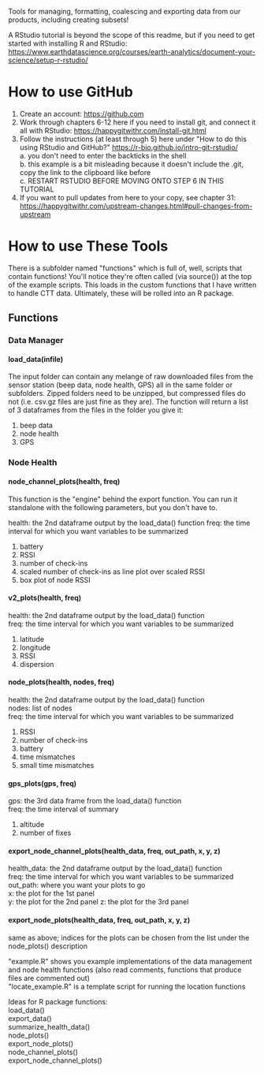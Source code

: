 Tools for managing, formatting, coalescing and exporting data from our products, including creating subsets!  

A RStudio tutorial is beyond the scope of this readme, but if you need to get started with installing R and RStudio: https://www.earthdatascience.org/courses/earth-analytics/document-your-science/setup-r-rstudio/

# How to use GitHub

1. Create an account: https://github.com
2. Work through chapters 6-12 here if you need to install git, and connect it all with RStudio: https://happygitwithr.com/install-git.html
3. Follow the instructions (at least through 5) here under "How to do this using RStudio and GitHub?" https://r-bio.github.io/intro-git-rstudio/  
  a. you don't need to enter the backticks in the shell  
  b. this example is a bit misleading because it doesn't include the .git, copy the link to the clipboard like before  
  c. RESTART RSTUDIO BEFORE MOVING ONTO STEP 6 IN THIS TUTORIAL   
4. If you want to pull updates from here to your copy, see chapter 31: https://happygitwithr.com/upstream-changes.html#pull-changes-from-upstream

# How to use These Tools

There is a subfolder named "functions" which is full of, well, scripts that contain functions! You'll notice they're often called (via source()) at the top of the example scripts. This loads in the custom functions that I have written to handle CTT data. Ultimately, these will be rolled into an R package.

## Functions

### Data Manager

#### load_data(infile)

The input folder can contain any melange of raw downloaded files from the sensor station (beep data, node health, GPS) all in the same folder or subfolders. Zipped folders need to be unzipped, but compressed files do not (i.e. csv.gz files are just fine as they are). The function will return a list of 3 dataframes from the files in the folder you give it:  

1. beep data  
2. node health  
3. GPS  

### Node Health

#### node_channel_plots(health, freq)
This function is the "engine" behind the export function. You can run it standalone with the following parameters, but you don't have to.  

health: the 2nd dataframe output by the load_data() function 
freq: the time interval for which you want variables to be summarized  

1. battery  
2. RSSI  
3. number of check-ins  
4. scaled number of check-ins as line plot over scaled RSSI  
5. box plot of node RSSI

#### v2_plots(health, freq)
health: the 2nd dataframe output by the load_data() function  
freq: the time interval for which you want variables to be summarized  

1. latitude  
2. longitude  
3. RSSI  
4. dispersion  

#### node_plots(health, nodes, freq)
health: the 2nd dataframe output by the load_data() function  
nodes: list of nodes  
freq: the time interval for which you want variables to be summarized  

1. RSSI  
2. number of check-ins  
3. battery  
4. time mismatches  
5. small time mismatches  

#### gps_plots(gps, freq)
gps: the 3rd data frame from the load_data() function  
freq: the time interval of summary  

1. altitude
2. number of fixes

#### export_node_channel_plots(health_data, freq, out_path, x, y, z)
health_data: the 2nd dataframe output by the load_data() function  
freq: the time interval for which you want variables to be summarized  
out_path: where you want your plots to go  
x: the plot for the 1st panel  
y: the plot for the 2nd panel
z: the plot for the 3rd panel  

#### export_node_plots(health_data, freq, out_path, x, y, z)
same as above; indices for the plots can be chosen from the list under the node_plots() description  

"example.R" shows you example implementations of the data management and node health functions (also read comments, functions that produce files are commented out)   
"locate_example.R" is a template script for running the location functions

Ideas for R package functions:  
load_data()  
export_data()  
summarize_health_data()  
node_plots()  
export_node_plots()  
node_channel_plots()  
export_node_channel_plots()
